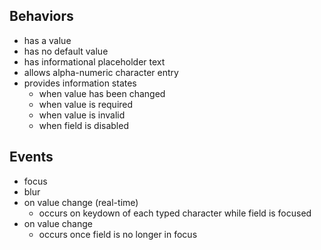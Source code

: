 ## Behaviors

* has a value
* has no default value
* has informational placeholder text
* allows alpha-numeric character entry
* provides information states
    * when value has been changed
    * when value is required
    * when value is invalid
    * when field is disabled

## Events

* focus
* blur
* on value change (real-time)
    * occurs on keydown of each typed character while field is focused
* on value change
    * occurs once field is no longer in focus